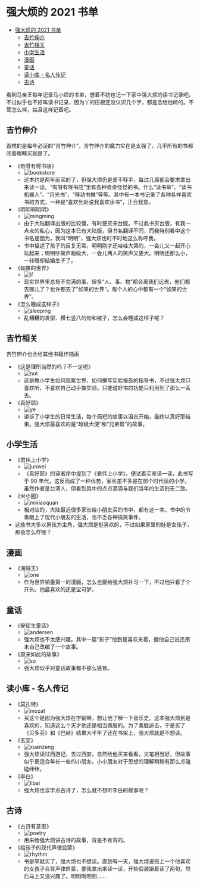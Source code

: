 # 强大烦的 2021 书单

- [强大烦的 2021 书单](#强大烦的-2021-书单)
    - [吉竹伸介](#吉竹伸介)
    - [吉竹相关](#吉竹相关)
    - [小学生活](#小学生活)
    - [漫画](#漫画)
    - [童话](#童话)
    - [读小库 - 名人传记](#读小库---名人传记)
    - [古诗](#古诗)

看到马亲王每年记录马小烦的书单，想着不妨也记一下家中强大烦的读书记录吧，不过似乎也不好叫读书记录，因为丫的压根还没认识几个字，都是念给他听的。不管怎么样，姑且这样记着吧。

## 吉竹伸介

首推的是每年必读的“吉竹伸介”，吉竹伸介的魔力实在是太强了，几乎所有的书都闭着眼睛买就是了。

- 《有呀有呀书店》
    - ![bookstore](./img/bookstore.jpeg)
    - 这本约是两年前买的了，但强大烦仍是爱不释手，每过几周都会要求拿出来读一读。“有呀有呀书店”里有各种奇奇怪怪的书。什么“读书草”、“读书机器人”、“月光书”、“移动书摊”等等。其中有一本书记录了各种各样喜欢书的方式，一种是“喜欢到处说我喜欢读书”，正合我意。
- 《明明啊明明》
    - ![mingming](./img/mingming.jpeg)
    - 由于大陆翻译出版的比较慢，有时便买来台版。不过此书买台版，有我一点点的私心，因为这本已有大陆版，但书名翻译不同，而我特别看中这个书名是因为，我叫“明明”，强大烦也时不时地这么称呼我。
    - 书中描述了孩子的反复无常，明明刚才还哇哇大哭的，一会儿又一起开心玩起来；明明吵架声超级大，一会儿两人的笑声又更大。明明还那么小，一转眼却结婚生子了。
- 《如果的世界》
    - ![if](img/if.jpeg)
    - 现实世界里总有不完满的事，很多“人、事、物”都会离我们远去，他们都去哪儿了？也许都去了”如果的世界“。每个人的心中都有一个”如果的世界”。
- 《怎么睡成这样子》
    - ![sleeping](./img/sleeping.jpeg)
    - 乱糟糟的发型、横七竖八的你和被子，怎么会睡成这样子呢？

## 吉竹相关

吉竹伸介也会给其他书籍作插画

- 《这是理所当然的吗？不一定吧》
    - ![not](./img/not.jpeg)
    - 这是教小学生如何观察世界、如何撰写实验报告的指导书，不过强大烦只喜欢听、不喜欢自己动手做实验。只能说好书的功能只利用到了那么一丢丢。
- 《真好耶》
    - ![ye](./img/ye.jpeg)
    - 讲诉了小学生的日常生活，每个简短的故事以沮丧开始，最终以真好耶结束。强大烦最喜欢的是“超级大便”和“兄弟帮”的故事。

## 小学生活
- 《君伟上小学》
    - ![junwei](./img/junwei.jpeg)
    - 《真好耶》的译者序中提到了《君伟上小学》，便试着买来读一读，此书写于 90 年代，这反而成了一种优势，家长差不多是在那个时代读的小学，虽然作者是台湾人，但看到其中的点点滴滴与我们当年的生活别无二致。
- 《米小圈》
    - ![mixiaoquan](./img/mixiaoquan.jpeg)
    - 相对应的，大陆最近很多家长给小朋友买的书中，都有这一本。书中的节奏跟上了现代小朋友的生活，也不乏各种搞笑事件。
- 这些书大多以男孩为主角，强大烦是挺喜欢的，不过如果家里的娃是女孩子，那会怎么样呢？

## 漫画
- 《海贼王》
    - ![one](./img/one.jpeg)
    - 作为世界销量第一的漫画，怎么也要给强大烦补习一下，不过他只看了个开头。他最喜欢的还是宝可梦。

## 童话
- 《安徒生童话》
    - ![andersen](./img/andersen.jpeg)
    - 强大烦也不太感兴趣。其中一篇“影子”他到是喜欢来着，据他自己说还用来自己改编了一个故事。
- 《原来如此的故事》
    - ![so](./img/so.jpeg)
    - 强大烦似乎对童话故事都不那么感冒。

## 读小库 - 名人传记
- 《莫扎特》
    - ![mozat](./img/mozart.jpeg)
    - 买这个是因为强大烦在学钢琴，想让他了解一下音乐史。这本强大烦到是喜欢的，知道这么个天才他还是相当佩服的。为了乘胜追击，于是买了《贝多芬》和《巴赫》结果大半年了还在书架上，强大烦就是不想读。
- 《玄奘》
    - ![xuanzang](./img/xuanzang.jpeg)
    - 强大烦读过西游记，去过西安，自然给他买来看看，文笔相当好，但故事似乎更适合年长一些的小朋友，小小朋友对于思想的理解稍稍有那么点磕磕绊绊。
- 《李白》
    - ![libai](./img/libai.jpeg)
    - 强大烦也该学点古诗了，怎么就不想听李白的故事呢？

## 古诗
- 《古诗有意思》
    - ![poetry](./img/poetry.jpeg)
    - 用来给强大烦讲古诗的故事，背是不肯背的。
- 《给孩子的现代声律启蒙》
    - ![rhythm](./img/rhythm.jpeg)
    - 书是早就买了，强大烦也不想读。直到有一天，强大烦说班上一个他喜欢的女孩子会背声律启蒙，要我拿出来读一读，开始假装跟着读了两句，然后马上又没兴趣了。明明啊明明……
